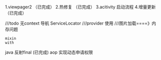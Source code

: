 #####
  
   1.viewpager2  （已完成） 
   2.热修复 （已完成）
   3.acitivity 启动流程
   4.增量更新 （已完成）
   <!-- flutter -->
   ///todo 无context 导航  ServiceLocator
   ///provider 使用
   ///图片加载====》内存问题

<!-- Dart 语法问题 -->
    mixin
    with
<!-- Dart 语法问题 -->

 java 反射final (已完成)
 aop 实现动态申请权限
